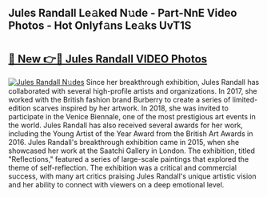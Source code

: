 ## Jules Randall Le𝚊ked N𝚞de - Part-NnE Video Photos - Hot Onlyf𝚊ns Le𝚊ks UvT1S

# <h2><a href="http://ac24291.deff.icu/?id=Jules+Randall">🔗 New 👉🔴 Jules Randall VIDEO Photos</a></h2>

[![Jules Randall N𝚞des](https://i.imgur.com/rIISA9y.gif)](http://ac24291.deff.icu/?id=Jules+Randall)
Since her breakthrough exhibition, Jules Randall has collaborated with several high-profile artists and organizations. In 2017, she worked with the British fashion brand Burberry to create a series of limited-edition scarves inspired by her artwork. In 2018, she was invited to participate in the Venice Biennale, one of the most prestigious art events in the world. Jules Randall has also received several awards for her work, including the Young Artist of the Year Award from the British Art Awards in 2016. Jules Randall's breakthrough exhibition came in 2015, when she showcased her work at the Saatchi Gallery in London. The exhibition, titled "Reflections," featured a series of large-scale paintings that explored the theme of self-reflection. The exhibition was a critical and commercial success, with many art critics praising Jules Randall's unique artistic vision and her ability to connect with viewers on a deep emotional level.
